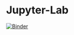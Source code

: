 # Jupyter-Lab
[![Binder](https://mybinder.org/badge.svg)](https://mybinder.org/v2/gh/yaspat/MyJupyterNotebooks/master?filepath=UnderstandTCL.ipynb)
